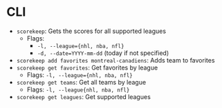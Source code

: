# CLI

- `scorekeep`: Gets the scores for all supported leagues
    - Flags:
        - `-l, --league={nhl, nba, nfl}`
        - `-d, --date=YYYY-mm-dd` (today if not specified)
- `scorekeep add favorites montreal-canadiens`: Adds team to favorites
- `scorekeep get favorites`: Get favorites by league
    - Flags: `-l, --league={nhl, nba, nfl}`
- `scorekeep get teams`: Get all teams by league
    - Flags: `-l, --league{nhl, nba, nfl}`
- `scorekeep get leagues`: Get supported leagues